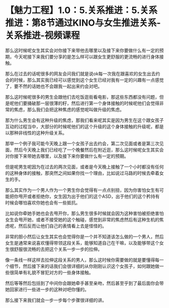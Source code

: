 # 【魅力工程】1.0：5.关系推进：5.关系推进：第8节通过KINO与女生推进关系-关系推进-视频课程

那么这时候呢女生其实会对你接下来带他去哪里以及接下来你要做什么有一定的预期，今天呢接下来我们要分享的是怎么样可以跟女生更舒服的更流畅的进行身体接触。

那么在过去的话呢很多的网友会问我们就是说ok每一次我在跟喜欢的女生出去约会的时候，那么其实我已经可以感觉到这个女生已经对我有一定的兴趣有一点感觉了，要不然的话她也不会跟我一起出来约会对吧。

那么这时候呢很多的男生会跟他们去吃饭逛街看电影，那这些东西都没有问题，但是呢他们要捅破那一层很薄的籽，然后进行第一个身体接触的时候呢他们会觉得非常的焦虑，那么我们会把这种焦虑的感觉呢叫做升级的焦虑。

那为什么男生会有这种升级的焦虑，那我们看来呢其实是因为男生在这个跟女孩子互动的过程当中，大部分的时候呢他们的这个升级的这个身体接触的升级呢，都是以那种非线性的这种升级关系。

那举一个例子我可能今天晚上跟一个女孩子出去约会，第二次见面或者是第三次见面，然后今天晚上我们已经吃了一个晚餐然后在附近逛，那么这时候呢女生其实会对你接下来带她去哪里，以及接下来你要做什么有一定的预期。

但是呢男生呢因为在过去的两次见面，或者是今天晚上接触了一个小时都没有任何的这种身体的接触，那突然之间如果你找一个理由，比如说过马路的时候去牵着女生的手。

那么其实作为一个男人作为一个男生你会觉得有一点点别扭，因为你害怕女生有可能把你甩开或者拒绝你，女生因为出于他们的这个ASD，出于他们的这个矜持有时候会哪怕喜欢你她也会有一些抵抗。

比如说你牵她手她也会去甩开你，那么男生很多时候就会因为这种害怕被拒绝害怕女生会甩开她，或者不接受她的这个触碰，感觉到非常的焦虑然后有这种生机的焦虑呢，然后反而让他们自己的表情看上去是怪怪的。

非常的胆小然后让女生其实也会觉得你是一个并不知道该怎么做的一个男人，然后女生是通常来说喜欢懂得带领这段关系，能够知道自己在干嘛，以及能够带这个女生很舒服很流畅的去把这个关系一步一步的拉伸。

像一条线一样这样去拉伸这段关系的男人，那么这时候你需要做的就是要懂得每一个细节，然后接下来的话我们会很详细的从你刚刚认识这个女孩子，如何跟她做一些很简单有礼貌不冒犯对方的一些身体接触。

然后等等然后包括到了中间你会跟她牵手甚至亲吻，然后甚至乎到了最后面你会带她回家进行一些进一步的这种对吧你懂的。

那么接下来我们就会一步一步每个步骤很详细的讲。